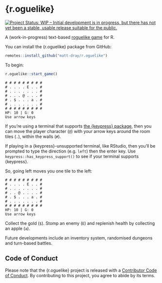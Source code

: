 
<!-- README.md is generated from README.Rmd. Please edit that file -->

# {r.oguelike}

<!-- badges: start -->

[![Project Status: WIP – Initial development is in progress, but there
has not yet been a stable, usable release suitable for the
public.](https://www.repostatus.org/badges/latest/wip.svg)](https://www.repostatus.org/#wip)

<!-- badges: end -->

A (work-in-progress) text-based [roguelike
game](https://en.wikipedia.org/wiki/Roguelike) for R.

You can install the {r.oguelike} package from GitHub:

``` r
remotes::install_github("matt-dray/r.oguelike")
```

To begin:

``` r
r.oguelike::start_game()
```

    # # # # # # # # # 
    # . . . . E . . # 
    # . . . . . . . # 
    # . . . @ . . . # 
    # . $ . . . a . # 
    # . . . . . . . # 
    # # # # # # # # # 
    HP: 10 | G: 0 
    Use arrow keys

If you’re using a terminal that supports [the {keypress}
package](https://github.com/gaborcsardi/keypress), then you can move the
player character (`@`) with your arrow keys around the room tiles (`.`),
within the walls (`#`).

If playing in a {keypress}-unsupported terminal, like RStudio, then
you’ll be prompted to type the direction (e.g. `left`) then the enter
key. Use `keypress::has_keypress_support()` to see if your terminal
supports {keypress}.

So, going left moves you one tile to the left:

    # # # # # # # # # 
    # . . . . E . . # 
    # . . . . . . . # 
    # . . @ . . . . # 
    # . $ . . . a . # 
    # . . . . . . . # 
    # # # # # # # # # 
    HP: 10 | G: 0
    Use arrow keys

Collect the gold (`$`). Stomp an enemy (`E`) and replenish health by
collecting an apple (`a`).

Future developments include an inventory system, randomised dungeons and
turn-based battles.

## Code of Conduct

Please note that the {r.oguelike} project is released with a
[Contributor Code of
Conduct](https://contributor-covenant.org/version/2/0/CODE_OF_CONDUCT.html).
By contributing to this project, you agree to abide by its terms.
